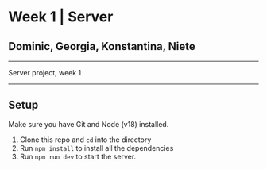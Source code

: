 # Week 1 | Server

## Dominic, Georgia, Konstantina, Niete

---

Server project, week 1

---

## Setup

Make sure you have Git and Node (v18) installed.

1. Clone this repo and `cd` into the directory
2. Run `npm install` to install all the dependencies
3. Run `npm run dev` to start the server.
